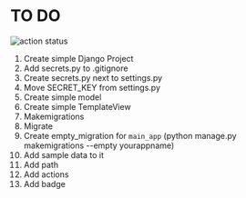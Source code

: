 # TO DO

![action status](https://github.com/dvk-net/github-actions-django/actions/workflows/github-actions-demo.yml/badge.svg)

1. Create simple Django Project
1. Add secrets.py to .gitignore
1. Create secrets.py next to settings.py
1. Move SECRET_KEY from settings.py
1. Create simple model
1. Create simple TemplateView
1. Makemigrations
1. Migrate
1. Create empty_migration for `main_app` (python manage.py makemigrations --empty yourappname)
1. Add sample data to it
1. Add path
1. Add actions
1. Add badge
